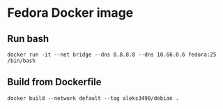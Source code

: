 # Fedora Docker image

## Run bash
`docker run -it --net bridge --dns 8.8.8.8 --dns 10.66.0.6 fedora:25 /bin/bash`

## Build from Dockerfile
`docker build --network default --tag aleks3490/debian .`
